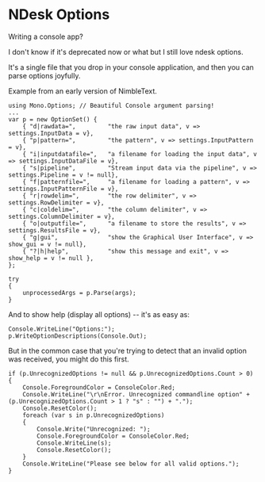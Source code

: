 ﻿# NDesk Options

Writing a console app?

I don't know if it's deprecated now or what but I still love ndesk options.

It's a single file that you drop in your console application, and then you can parse options joyfully.

Example from an early version of NimbleText.

    using Mono.Options; // Beautiful Console argument parsing!
    ...
    var p = new OptionSet() {
        { "d|rawdata=",         "the raw input data", v => settings.InputData = v},
        { "p|pattern=",         "the pattern", v => settings.InputPattern = v},
        { "i|inputdatafile=",   "a filename for loading the input data", v => settings.InputDataFile = v},
        { "s|pipeline",         "Stream input data via the pipeline", v => settings.Pipeline = v != null},
        { "f|patternfile=",     "a filename for loading a pattern", v => settings.InputPatternFile = v},
        { "r|rowdelim=",        "the row delimiter", v => settings.RowDelimiter = v},
        { "c|coldelim=",        "the column delimiter", v => settings.ColumnDelimiter = v},
        { "o|outputfile=",      "a filename to store the results", v => settings.ResultsFile = v},
        { "g|gui",              "show the Graphical User Interface", v => show_gui = v != null},
        { "?|h|help",           "show this message and exit", v => show_help = v != null },
    };

    try
    {
        unprocessedArgs = p.Parse(args);
    }

And to show help (display all options) -- it's as easy as:

    Console.WriteLine("Options:");
    p.WriteOptionDescriptions(Console.Out);

But in the common case that you're trying to detect that an invalid option was received, you might do this first.

    if (p.UnrecognizedOptions != null && p.UnrecognizedOptions.Count > 0)
    {
        Console.ForegroundColor = ConsoleColor.Red;
        Console.WriteLine("\r\nError. Unrecognized commandline option" + (p.UnrecognizedOptions.Count > 1 ? "s" : "") + ".");
        Console.ResetColor();
        foreach (var s in p.UnrecognizedOptions)
        {
            Console.Write("Unrecognized: ");
            Console.ForegroundColor = ConsoleColor.Red;
            Console.WriteLine(s);
            Console.ResetColor();
        }
        Console.WriteLine("Please see below for all valid options.");
    }
